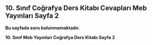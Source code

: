 ## 10. Sınıf Coğrafya Ders Kitabı Cevapları Meb Yayınları Sayfa 2

**Bu sayfada soru bulunmamaktadır.**

**10. Sınıf Meb Yayınları Coğrafya Ders Kitabı Sayfa 2**